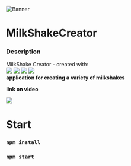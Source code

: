 
![Banner](https://cdn.discordapp.com/attachments/736633764930912257/989994652176351342/MilkShake.png)
# MilkShakeCreator
### Description 
MilkShake Creator - created with: <br>
<img src="https://img.shields.io/badge/typescript-%23007ACC.svg?style=for-the-badge&logo=typescript&logoColor=white"> 
<img src="https://img.shields.io/badge/redux-%23593d88.svg?style=for-the-badge&logo=redux&logoColor=white">
<img src="https://img.shields.io/badge/MUI-%230081CB.svg?style=for-the-badge&logo=mui&logoColor=white"> 
<img src="https://img.shields.io/badge/anime.js-D9342E.svg?style=for-the-badge&logo=anime.js&logoColor=white"><br>
**application for creating a variety of milkshakes**

**link on video**

<a target="_blank" href="https://youtu.be/Gp-yVzvBLtg">
    <img src="https://img.shields.io/badge/YouTube-%23FF0000.svg?style=for-the-badge&logo=YouTube&logoColor=white"/>
</a>

# Start 

### `npm install`
### `npm start`
